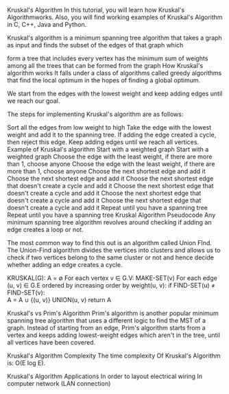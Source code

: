 Kruskal's Algorithm
In this tutorial, you will learn how Kruskal's Algorithmworks. Also, you will find working examples of Kruskal's Algorithm in C, C++, Java and Python.

Kruskal's algorithm is a minimum spanning tree algorithm that takes a graph as input and finds the subset of the edges of that graph which

form a tree that includes every vertex
has the minimum sum of weights among all the trees that can be formed from the graph
How Kruskal's algorithm works
It falls under a class of algorithms called greedy algorithms that find the local optimum in the hopes of finding a global optimum.

We start from the edges with the lowest weight and keep adding edges until we reach our goal.

The steps for implementing Kruskal's algorithm are as follows:

Sort all the edges from low weight to high
Take the edge with the lowest weight and add it to the spanning tree. If adding the edge created a cycle, then reject this edge.
Keep adding edges until we reach all vertices.
Example of Kruskal's algorithm
Start with a weighted graph
Start with a weighted graph
Choose the edge with the least weight, if there are more than 1, choose anyone
Choose the edge with the least weight, if there are more than 1, choose anyone
Choose the next shortest edge and add it
Choose the next shortest edge and add it
Choose the next shortest edge that doesn't create a cycle and add it
Choose the next shortest edge that doesn't create a cycle and add it
Choose the next shortest edge that doesn't create a cycle and add it
Choose the next shortest edge that doesn't create a cycle and add it
Repeat until you have a spanning tree
Repeat until you have a spanning tree
Kruskal Algorithm Pseudocode
Any minimum spanning tree algorithm revolves around checking if adding an edge creates a loop or not.

The most common way to find this out is an algorithm called Union FInd. The Union-Find algorithm divides the vertices into clusters and allows us to check if two vertices belong to the same cluster or not and hence decide whether adding an edge creates a cycle.

KRUSKAL(G):
A = ∅
For each vertex v ∈ G.V:
    MAKE-SET(v)
For each edge (u, v) ∈ G.E ordered by increasing order by weight(u, v):
    if FIND-SET(u) ≠ FIND-SET(v):       
    A = A ∪ {(u, v)}
    UNION(u, v)
return A

Kruskal's vs Prim's Algorithm
Prim's algorithm is another popular minimum spanning tree algorithm that uses a different logic to find the MST of a graph. Instead of starting from an edge, Prim's algorithm starts from a vertex and keeps adding lowest-weight edges which aren't in the tree, until all vertices have been covered.

Kruskal's Algorithm Complexity
The time complexity Of Kruskal's Algorithm is: O(E log E).

Kruskal's Algorithm Applications
In order to layout electrical wiring
In computer network (LAN connection)